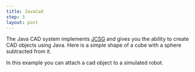 ```yaml
---
title: JavaCad
step: 3
layout: post
---
```


The Java CAD system implements [JCSG](https://github.com/miho/JCSG) and gives you the ability to create CAD objects using Java. Here is a simple shape of a cube with a sphere subtracted from it. 

<script src="https://gist.github.com/madhephaestus/4814b39ee72e9f590757.js"></script>

In this example you can attach a cad object to a simulated robot.  

<script src="https://gist.github.com/madhephaestus/e54cfebe4f55fb0549dd.js"></script>